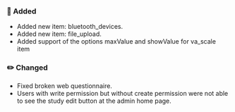 ### 🚀 Added
- Added new item: bluetooth_devices.
- Added new item: file_upload.
- Added support of the options maxValue and showValue for va_scale item

### ✏️ Changed
- Fixed broken web questionnaire.
- Users with write permission but without create permission were not able to see the study edit button at the admin home page.